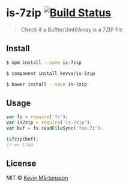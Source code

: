 # is-7zip [![Build Status](https://travis-ci.org/kevva/is-7zip.svg?branch=master)](https://travis-ci.org/kevva/is-7zip)

> Check if a Buffer/Uint8Array is a 7ZIP file

## Install

```bash
$ npm install --save is-7zip
```

```bash
$ component install kevva/is-7zip
```

```bash
$ bower install --save is-7zip
```

## Usage

```js
var fs = require('fs');
var is7zip = require('is-7zip');
var buf = fs.readFileSync('foo.7z');

is7zip(buf);
// => true
```

## License

MIT © [Kevin Mårtensson](https://github.com/kevva)
